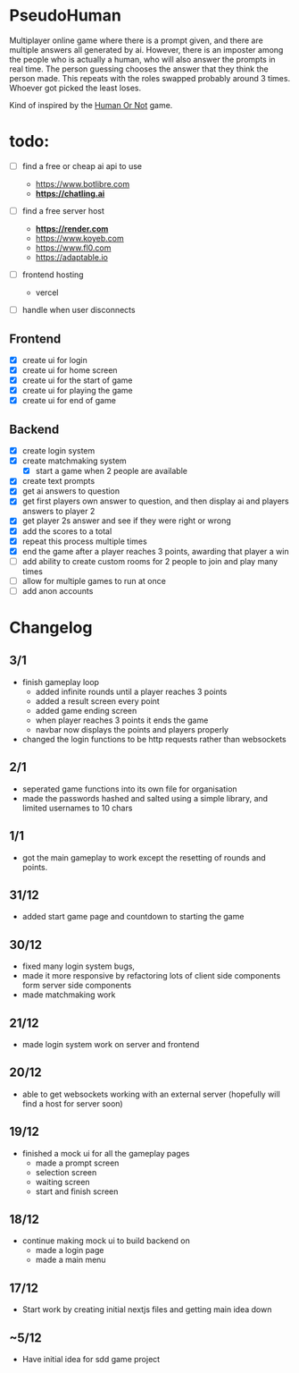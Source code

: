 # PseudoHuman

Multiplayer online game where there is a prompt given, and there are multiple answers all generated by ai. However, there is an imposter among the people who is actually a human, who will also answer the prompts in real time. The person guessing chooses the answer that they think the person made. This repeats with the roles swapped probably around 3 times. Whoever got picked the least loses.

Kind of inspired by the [Human Or Not](https://www.humanornot.ai) game.

# todo:
- [ ] find a free or cheap ai api to use
    - https://www.botlibre.com
    - **https://chatling.ai**

- [ ] find a free server host
    - **https://render.com**
    - https://www.koyeb.com
    - https://www.fl0.com
    - https://adaptable.io

- [ ] frontend hosting
    - vercel

- [ ] handle when user disconnects

## Frontend
- [x] create ui for login
- [x] create ui for home screen
- [x] create ui for the start of game
- [x] create ui for playing the game
- [x] create ui for end of game

## Backend
- [x] create login system
- [x] create matchmaking system
    - [x] start a game when 2 people are available
- [x] create text prompts
- [x] get ai answers to question
- [x] get first players own answer to question, and then display ai and players answers to player 2
- [x] get player 2s answer and see if they were right or wrong
- [x] add the scores to a total
- [x] repeat this process multiple times
- [x] end the game after a player reaches 3 points, awarding that player a win
- [ ] add ability to create custom rooms for 2 people to join and play many times
- [ ] allow for multiple games to run at once
- [ ] add anon accounts

# Changelog
## 3/1
- finish gameplay loop
    - added infinite rounds until a player reaches 3 points
    - added a result screen every point
    - added game ending screen
    - when player reaches 3 points it ends the game
    - navbar now displays the points and players properly
- changed the login functions to be http requests rather than websockets

## 2/1
- seperated game functions into its own file for organisation
- made the passwords hashed and salted using a simple library, and limited usernames to 10 chars

## 1/1
- got the main gameplay to work except the resetting of rounds and points.

## 31/12
- added start game page and countdown to starting the game

## 30/12
- fixed many login system bugs, 
- made it more responsive by refactoring lots of client side components form server side components
- made matchmaking work

## 21/12
- made login system work on server and frontend

## 20/12
- able to get websockets working with an external server (hopefully will find a host for server soon)

## 19/12
- finished a mock ui for all the gameplay pages
    - made a prompt screen
    - selection screen
    - waiting screen
    - start and finish screen

## 18/12
- continue making mock ui to build backend on
    - made a login page
    - made a main menu

## 17/12
- Start work by creating initial nextjs files and getting main idea down

## ~5/12
- Have initial idea for sdd game project
